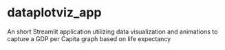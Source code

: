 # dataplotviz_app
An short Streamlit application utilizing data visualization and animations to capture a GDP per Capita graph based on life expectancy
